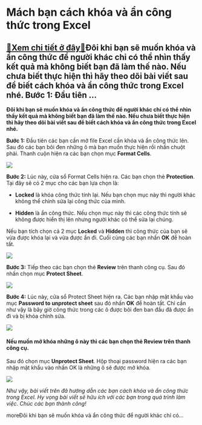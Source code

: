 Mách bạn cách khóa và ẩn công thức trong Excel
==============================================

[:gift:Xem chi tiết ở đây:gift:](https://hddtvn.com/mach-ban-cach-khoa-va-an-cong-thuc-trong-excel/)Đôi khi bạn sẽ muốn khóa và ẩn công thức để người khác chỉ có thể nhìn thấy kết quả mà không biết bạn đã làm thế nào. Nếu chưa biết thực hiện thì hãy theo dõi bài viết sau để biết cách khóa và ẩn công thức trong Excel nhé. Bước 1: Đầu tiên …
-------------------------------------------------------------------------------------------------------------------------------------------------------------------------------------------------------------------------------------------------

**Đôi khi bạn sẽ muốn khóa và ẩn công thức để người khác chỉ có thể nhìn thấy kết quả mà không biết bạn đã làm thế nào. Nếu chưa biết thực hiện thì hãy theo dõi bài viết sau để biết cách khóa và ẩn công thức trong Excel nhé.**


**Bước 1:** Đầu tiên các bạn cần mở file Excel cần khóa và ẩn công thức lên. Sau đó các bạn bôi đen những ô mà bạn muốn thực hiện rồi nhấn chuột phải. Thanh cuộn hiện ra các bạn chọn mục **Format Cells**.


![](https://hddtvn.com/wp-content/uploads/2021/01/rdtC8g5.png)


**Bước 2:** Lúc này, cửa sổ Format Cells hiện ra. Các bạn chọn thẻ **Protection**. Tại đây sẽ có 2 mục cho các bạn lựa chọn là:




* **Locked** là khóa công thức tính lại. Nếu bạn chọn mục này thì người khác không thể chỉnh sửa lại công thức của mình.

* **Hidden** là ẩn công thức. Nếu chọn mục này thì các công thức tính sẽ không được hiển thị lên nhưng người khác có thể sửa lại chúng.



Nếu bạn tích chọn cả 2 mục **Locked** và **Hidden** thì công thức của bạn sẽ vừa được khóa lại và vừa được ẩn đi. Cuối cùng các bạn nhấn **OK** để hoàn tất.


![](https://hddtvn.com/wp-content/uploads/2021/01/xOzXR5Z.png)


**Bước 3:** Tiếp theo các bạn chọn thẻ **Review** trên thanh công cụ. Sau đó nhấn chọn mục **Protect Sheet**.


![](https://hddtvn.com/wp-content/uploads/2021/01/zrSfbvR.png)


**Bước 4:** Lúc này, cửa sổ Protect Sheet hiện ra. Các bạn nhập mật khẩu vào mục **Password to unprotect sheet** sau đó nhấn **OK** để hoàn tất. Chỉ cần như vậy là bây giờ công thức trong các ô được bôi đen ban đầu đã được ẩn đi và bị khóa chỉnh sửa.


![](https://hddtvn.com/wp-content/uploads/2021/01/bzaVvKS.png)


#### Nếu muốn mở khóa những ô này thì các bạn chọn thẻ **Review** trên thanh công cụ.


Sau đó chọn mục **Unprotect Sheet**. Hộp thoại password hiện ra các bạn nhập mật khẩu vào nhấn OK là những ô sẽ được mở khóa.


[![](https://hddtvn.com/wp-content/uploads/2021/01/ZZQLcxr.png)](https://hddtvn.com/wp-content/uploads/2021/01/ZZQLcxr.png)


*Như vậy, bài viết trên đã hướng dẫn các bạn cách khóa và ẩn công thức trong Excel. Hy vọng bài viết sẽ hữu ích với các bạn trong quá trình làm việc. Chúc các bạn thành công!*


moreĐôi khi bạn sẽ muốn khóa và ẩn công thức để người khác chỉ có…

